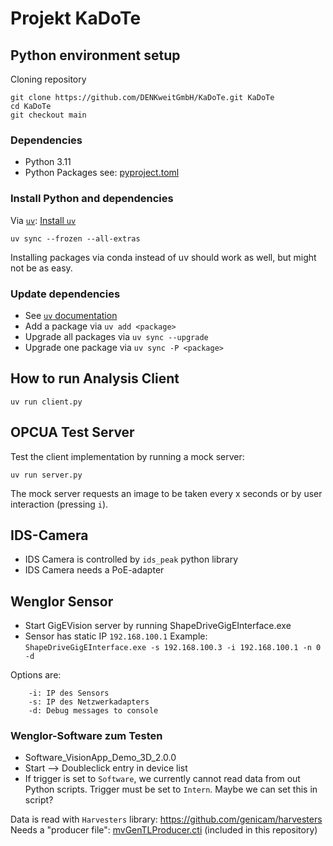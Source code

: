 # Projekt KaDoTe

## Python environment setup

Cloning repository

```shell
git clone https://github.com/DENKweitGmbH/KaDoTe.git KaDoTe
cd KaDoTe
git checkout main
```

### Dependencies

* Python 3.11
* Python Packages see: [pyproject.toml](/pyproject.toml)

### Install Python and dependencies

Via [`uv`](https://docs.astral.sh/uv/): [Install `uv`](https://github.com/astral-sh/uv?tab=readme-ov-file#installation)

```shell
uv sync --frozen --all-extras
```

Installing packages via conda instead of uv should work as well, but might not be as easy.

### Update dependencies

* See [`uv` documentation](https://docs.astral.sh/uv/)
* Add a package via `uv add <package>`
* Upgrade all packages via `uv sync --upgrade`
* Upgrade one package via `uv sync -P <package>`

## How to run Analysis Client

```shell
uv run client.py
```

## OPCUA Test Server

Test the client implementation by running a mock server:

```shell
uv run server.py
```

The mock server requests an image to be taken every x seconds or by user interaction (pressing `i`).

## IDS-Camera

* IDS Camera is controlled by `ids_peak` python library
* IDS Camera needs a PoE-adapter

## Wenglor Sensor

* Start GigEVision server by running ShapeDriveGigEInterface.exe
* Sensor has static IP `192.168.100.1`
Example: `ShapeDriveGigEInterface.exe -s 192.168.100.3 -i 192.168.100.1 -n 0 -d`

Options are:

```shell
    -i: IP des Sensors
    -s: IP des Netzwerkadapters
    -d: Debug messages to console
```

### Wenglor-Software zum Testen

* Software_VisionApp_Demo_3D_2.0.0
* Start --> Doubleclick entry in device list
* If trigger is set to `Software`, we currently cannot read data from out Python scripts. Trigger must be set to `Intern`. Maybe we can set this in script?

Data is read with `Harvesters` library: <https://github.com/genicam/harvesters>
Needs a "producer file": [mvGenTLProducer.cti](/mvGenTLProducer.cti) (included in this repository)
